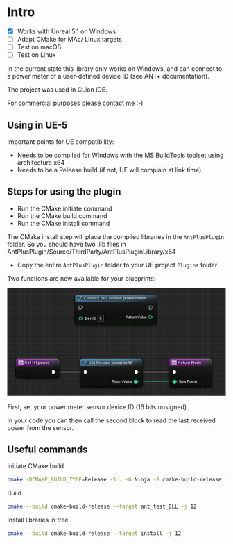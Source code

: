 
# Intro

- [x] Works with Unreal 5.1 on Windows
- [ ] Adapt CMake for MAc/ Linux targets
- [ ] Test on macOS
- [ ] Test on Linux

In the current state this library only works on Windows, and can connect to a power meter of a user-defined device ID (see ANT+ documentation).

The project was used in CLion IDE.

For commercial purposes please contact me :-)

## Using in UE-5

Important points for UE compatibility:

- Needs to be compiled for Windows with the MS BuildTools toolset using architecture x64
- Needs to be a Release build (if not, UE will complain at link time)

## Steps for using the plugin

- Run the CMake initiate command
- Run the CMake build command
- Run the CMake install command 

The CMake install step will place the compiled libraries in the `AntPlusPlugin` folder. 
So you should have two .lib files in AntPlusPlugin/Source/ThirdParty/AntPlusPluginLibrary/x64

- Copy the entire `AntPlusPlugin` folder to your UE project `Plugins` folder

Two functions are now available for your blueprints:

![](blueprint.png)

First, set your power meter sensor device ID (16 bits unsigned).

In your code you can then call the second block to read the last received power from the sensor.

## Useful commands

Initiate CMake build

```bash
cmake -DCMAKE_BUILD_TYPE=Release -S . -G Ninja -B cmake-build-release -G "Visual Studio 16 2019" -A x64
```

Build

```bash
cmake --build cmake-build-release --target ant_test_DLL -j 12
```

Install libraries in tree

```bash
cmake --build cmake-build-release --target install -j 12
```